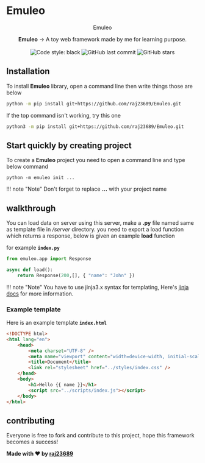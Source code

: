 # Emuleo

<p align="center">
    Emuleo
</p>

<p align="center">
    <strong>Emuleo</strong> &rightarrow; A toy web framework made by me for learning purpose.<br><br>
    <img alt="Code style: black" src="https://img.shields.io/badge/code%20style-black-000000.svg">
	<img alt="GitHub last commit" src="https://img.shields.io/github/last-commit/raj23689/Emuleo.svg">
	<img alt="GitHub stars" src="https://img.shields.io/github/stars/raj23689/Emuleo.svg">
</p>

## Installation

To install **Emuleo** library, open a command line then write things those are below

```sh
python -m pip install git+https://github.com/raj23689/Emuleo.git
```

If the top command isn't working, try this one

```sh
python3 -m pip install git+https://github.com/raj23689/Emuleo.git
```

## Start quickly by creating project

To create a **Emuleo** project you need to open a command line and type below command

```
python -m emuleo init ...
```

!!! note "Note"
	Don't forget to replace **...** with your project name

## walkthrough

You can load data on server using this server, make a **.py** file named same as template file in _/server_ directory.
you need to export a load function which returns a response, below is given an example **load** function

for example **`index.py`**

```python title="index.py" linenums="1"
from emuleo.app import Response

async def load():
    return Response(200,[], { "name": "John" })
```

!!! note "Note"
    You have to use jinja3.x syntax for templating, Here's [jinja docs](https://jinja.palletsprojects.com/en/3.0.x/templates/) for more information.

### Example template

Here is an example template **`index.html`**

```html title="index.html" linenums="1"
<!DOCTYPE html>
<html lang="en">
	<head>
		<meta charset="UTF-8" />
		<meta name="viewport" content="width=device-width, initial-scale=1.0" />
		<title>Document</title>
		<link rel="stylesheet" href="../styles/index.css" />
	</head>
	<body>
		<h1>Hello {{ name }}</h1>
		<script src="../scripts/index.js"></script>
	</body>
</html>
```

## contributing

Everyone is free to fork and contribute to this project, hope this framework becomes a success!

**Made with ♥ by [raj23689](https://github.com/raj23689/Emuleo.git)**